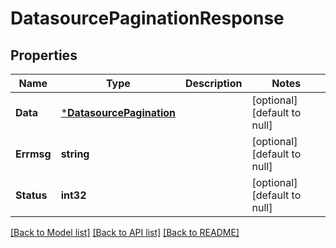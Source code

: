 # DatasourcePaginationResponse

## Properties
Name | Type | Description | Notes
------------ | ------------- | ------------- | -------------
**Data** | [***DatasourcePagination**](DatasourcePagination.md) |  | [optional] [default to null]
**Errmsg** | **string** |  | [optional] [default to null]
**Status** | **int32** |  | [optional] [default to null]

[[Back to Model list]](../README.md#documentation-for-models) [[Back to API list]](../README.md#documentation-for-api-endpoints) [[Back to README]](../README.md)


